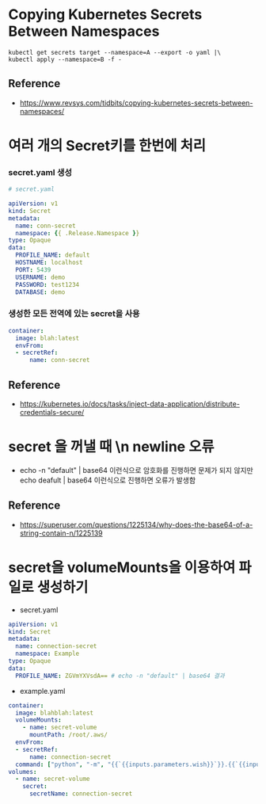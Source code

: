 # Copying Kubernetes Secrets Between Namespaces

```
kubectl get secrets target --namespace=A --export -o yaml |\
kubectl apply --namespace=B -f -
```
    

## Reference
- https://www.revsys.com/tidbits/copying-kubernetes-secrets-between-namespaces/


# 여러 개의 Secret키를 한번에 처리 

### secret.yaml 생성
```yaml
# secret.yaml

apiVersion: v1
kind: Secret
metadata:
  name: conn-secret
  namespace: {{ .Release.Namespace }}
type: Opaque
data:
  PROFILE_NAME: default
  HOSTNAME: localhost
  PORT: 5439
  USERNAME: demo
  PASSWORD: test1234
  DATABASE: demo
```

### 생성한 모든 전역에 있는 secret을 사용
```yaml
container:
  image: blah:latest
  envFrom:
  - secretRef:
      name: conn-secret
```

## Reference
- https://kubernetes.io/docs/tasks/inject-data-application/distribute-credentials-secure/

# secret 을 꺼낼 때 \n newline 오류

- echo -n "default" | base64 이런식으로 암호화를 진행하면 문제가 되지 않지만 echo deafult | base64 이런식으로 진행하면 오류가 발생함

## Reference
- https://superuser.com/questions/1225134/why-does-the-base64-of-a-string-contain-n/1225139

# secret을 volumeMounts을 이용하여 파일로 생성하기
- secret.yaml
```yaml
apiVersion: v1
kind: Secret
metadata:
  name: connection-secret
  namespace: Example
type: Opaque
data:
  PROFILE_NAME: ZGVmYXVsdA== # echo -n "default" | base64 결과
```

- example.yaml
```yaml
container:
  image: blahblah:latest
  volumeMounts:
    - name: secret-volume
      mountPath: /root/.aws/
  envFrom:
  - secretRef:
      name: connection-secret
  command: ["python", "-m", "{{`{{inputs.parameters.wish}}`}}.{{`{{inputs.parameters.type}}`}}.{{`{{inputs.parameters.run}}`}}", "{{`{{inputs.parameters.part}}`}}", "{{`{{inputs.parameters.gender}}`}}", "{{`{{inputs.parameters.uuid}}`}}"]
volumes:
  - name: secret-volume
    secret:
      secretName: connection-secret
```
